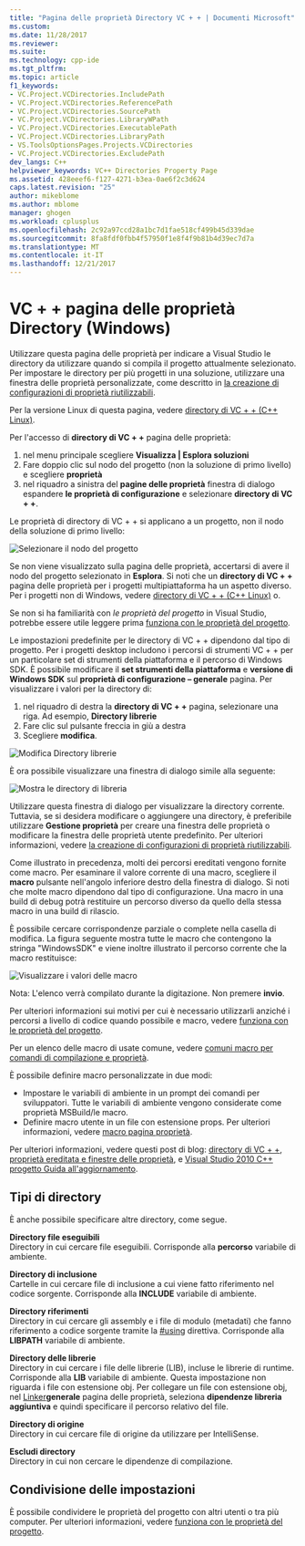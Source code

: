 ```yaml
---
title: "Pagina delle proprietà Directory VC + + | Documenti Microsoft"
ms.custom: 
ms.date: 11/28/2017
ms.reviewer: 
ms.suite: 
ms.technology: cpp-ide
ms.tgt_pltfrm: 
ms.topic: article
f1_keywords:
- VC.Project.VCDirectories.IncludePath
- VC.Project.VCDirectories.ReferencePath
- VC.Project.VCDirectories.SourcePath
- VC.Project.VCDirectories.LibraryWPath
- VC.Project.VCDirectories.ExecutablePath
- VC.Project.VCDirectories.LibraryPath
- VS.ToolsOptionsPages.Projects.VCDirectories
- VC.Project.VCDirectories.ExcludePath
dev_langs: C++
helpviewer_keywords: VC++ Directories Property Page
ms.assetid: 428eeef6-f127-4271-b3ea-0ae6f2c3d624
caps.latest.revision: "25"
author: mikeblome
ms.author: mblome
manager: ghogen
ms.workload: cplusplus
ms.openlocfilehash: 2c92a97ccd28a1bc7d1fae518cf499b45d339dae
ms.sourcegitcommit: 8fa8fdf0fbb4f57950f1e8f4f9b81b4d39ec7d7a
ms.translationtype: MT
ms.contentlocale: it-IT
ms.lasthandoff: 12/21/2017
---
```

# <a name="vc-directories-property-page-windows"></a>VC + + pagina delle proprietà Directory (Windows)

Utilizzare questa pagina delle proprietà per indicare a Visual Studio le directory da utilizzare quando si compila il progetto attualmente selezionato. Per impostare le directory per più progetti in una soluzione, utilizzare una finestra delle proprietà personalizzate, come descritto in [la creazione di configurazioni di proprietà riutilizzabili](working-with-project-properties.md#bkmkPropertySheets).

Per la versione Linux di questa pagina, vedere [directory di VC + + (C++ Linux)](../linux/prop-pages/directories-linux.md).   

Per l'accesso di **directory di VC + +** pagina delle proprietà:

1. nel menu principale scegliere **Visualizza | Esplora soluzioni**
1. Fare doppio clic sul nodo del progetto (non la soluzione di primo livello) e scegliere **proprietà**
1. nel riquadro a sinistra del **pagine delle proprietà** finestra di dialogo espandere **le proprietà di configurazione** e selezionare **directory di VC + +**.  

Le proprietà di directory di VC + + si applicano a un progetto, non il nodo della soluzione di primo livello:

![Selezionare il nodo del progetto](media/vcppdir.png "selezionare il nodo del progetto per visualizzare le proprietà di directory di VC + +")

Se non viene visualizzato sulla pagina delle proprietà, accertarsi di avere il nodo del progetto selezionato in **Esplora**. Si noti che un **directory di VC + +** pagina delle proprietà per i progetti multipiattaforma ha un aspetto diverso. Per i progetti non di Windows, vedere [directory di VC + + (C++ Linux)](../linux/prop-pages/directories-linux.md) o. 
 
Se non si ha familiarità con *le proprietà del progetto* in Visual Studio, potrebbe essere utile leggere prima [funziona con le proprietà del progetto](working-with-project-properties.md). 
 
Le impostazioni predefinite per le directory di VC + + dipendono dal tipo di progetto. Per i progetti desktop includono i percorsi di strumenti VC + + per un particolare set di strumenti della piattaforma e il percorso di Windows SDK. È possibile modificare il **set strumenti della piattaforma** e **versione di Windows SDK** sul **proprietà di configurazione – generale** pagina. Per visualizzare i valori per la directory di:

1. nel riquadro di destra la **directory di VC + +** pagina, selezionare una riga. Ad esempio, **Directory librerie**
1. Fare clic sul pulsante freccia in giù a destra
1. Scegliere **modifica**.

![Modifica Directory librerie](media/vcppdir_libdir_edit.png "finestra di dialogo per modificare i percorsi di libreria")

È ora possibile visualizzare una finestra di dialogo simile alla seguente: 

![Mostra le directory di libreria](media/vcppdir_libdir.png "finestra di dialogo per aggiungere o rimuovere i percorsi di libreria")

Utilizzare questa finestra di dialogo per visualizzare la directory corrente. Tuttavia, se si desidera modificare o aggiungere una directory, è preferibile utilizzare **Gestione proprietà** per creare una finestra delle proprietà o modificare la finestra delle proprietà utente predefinito. Per ulteriori informazioni, vedere [la creazione di configurazioni di proprietà riutilizzabili](working-with-project-properties.md#bkmkPropertySheets).

Come illustrato in precedenza, molti dei percorsi ereditati vengono fornite come macro.  Per esaminare il valore corrente di una macro, scegliere il **macro** pulsante nell'angolo inferiore destro della finestra di dialogo. Si noti che molte macro dipendono dal tipo di configurazione. Una macro in una build di debug potrà restituire un percorso diverso da quello della stessa macro in una build di rilascio. 

È possibile cercare corrispondenze parziale o complete nella casella di modifica. La figura seguente mostra tutte le macro che contengono la stringa "WindowsSDK" e viene inoltre illustrato il percorso corrente che la macro restituisce:

![Visualizzare i valori delle macro](media/vcppdir_libdir_macros.png "finestra di dialogo per modificare le macro")

Nota: L'elenco verrà compilato durante la digitazione. Non premere **invio**.

Per ulteriori informazioni sui motivi per cui è necessario utilizzarli anziché i percorsi a livello di codice quando possibile e macro, vedere [funziona con le proprietà del progetto](../ide/working-with-project-properties.md#bkmkPropertiesVersusMacros). 

Per un elenco delle macro di usate comune, vedere [comuni macro per comandi di compilazione e proprietà](https://docs.microsoft.com/en-us/cpp/ide/common-macros-for-build-commands-and-properties).

È possibile definire macro personalizzate in due modi:
-   Impostare le variabili di ambiente in un prompt dei comandi per sviluppatori. Tutte le variabili di ambiente vengono considerate come proprietà MSBuild/le macro.
-   Definire macro utente in un file con estensione props. Per ulteriori informazioni, vedere [macro pagina proprietà](working-with-project-properties.md#bkmkPropertiesVersusMacros). 

Per ulteriori informazioni, vedere questi post di blog: [directory di VC + +](http://blogs.msdn.com/b/vsproject/archive/2009/07/07/vc-directories.aspx), [proprietà ereditata e finestre delle proprietà](http://blogs.msdn.com/b/vsproject/archive/2009/06/23/inherited-properties-and-property-sheets.aspx), e [Visual Studio 2010 C++ progetto Guida all'aggiornamento](http://blogs.msdn.com/b/vcblog/archive/2010/03/02/visual-studio-2010-c-project-upgrade-guide.aspx).  
  
## <a name="directory-types"></a>Tipi di directory

È anche possibile specificare altre directory, come segue.  
  
**Directory file eseguibili**  
Directory in cui cercare file eseguibili. Corrisponde alla **percorso** variabile di ambiente.

**Directory di inclusione**  
Cartelle in cui cercare file di inclusione a cui viene fatto riferimento nel codice sorgente. Corrisponde alla **INCLUDE** variabile di ambiente.

**Directory riferimenti**  
 Directory in cui cercare gli assembly e i file di modulo (metadati) che fanno riferimento a codice sorgente tramite la [#using](../preprocessor/hash-using-directive-cpp.md) direttiva. Corrisponde alla **LIBPATH** variabile di ambiente.

**Directory delle librerie**  
Directory in cui cercare i file delle librerie (LIB), incluse le librerie di runtime. Corrisponde alla **LIB** variabile di ambiente. Questa impostazione non riguarda i file con estensione obj. Per collegare un file con estensione obj, nel [Linker](../ide/linker-property-pages.md)**generale** pagina delle proprietà, seleziona **dipendenze libreria aggiuntiva** e quindi specificare il percorso relativo del file.

**Directory di origine**  
Directory in cui cercare file di origine da utilizzare per IntelliSense.

**Escludi directory**  
Directory in cui non cercare le dipendenze di compilazione.

## <a name="sharing-the-settings"></a>Condivisione delle impostazioni

È possibile condividere le proprietà del progetto con altri utenti o tra più computer. Per ulteriori informazioni, vedere [funziona con le proprietà del progetto](../ide/working-with-project-properties.md).
